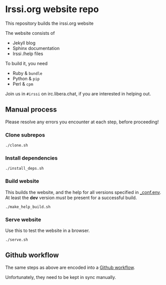 # Irssi.org website repo

This repository builds the irssi.org website

The website consists of

- Jekyll blog
- Sphinx documentation
- Irssi /help files

To build it, you need

- Ruby & `bundle`
- Python & `pip`
- Perl & `cpm`

Join us in `#irssi` on irc.libera.chat, if you are interested in
helping out.

## Manual process

Please resolve any errors you encounter at each step, before
proceeding!

### Clone subrepos

```
./clone.sh
```

### Install dependencies

```
./install_deps.sh
```

### Build website

This builds the website, and the help for all versions specified in
[_conf.env](_conf.env). At least the __dev__ version *must* be present
for a successful build.

```
./make_help_build.sh
```

### Serve website

Use this to test the website in a browser. 

```
./serve.sh
```

## Github workflow

The same steps as above are encoded into a [Github
workflow](.github/workflows/pages.yml).

Unfortunately, they need to be kept in sync manually.
